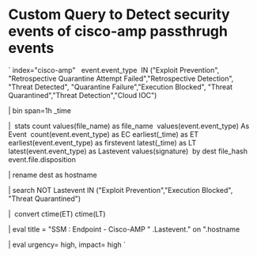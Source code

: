 # Custom Query to Detect security events  of cisco-amp passthrugh events
` index="cisco-amp"   event.event_type  IN ("Exploit Prevention", "Retrospective Quarantine Attempt Failed","Retrospective Detection", "Threat Detected", "Quarantine Failure","Execution Blocked", "Threat Quarantined","Threat Detection","Cloud IOC") 

| bin span=1h _time 

|  stats count values(file_name) as file_name  values(event.event_type) As Event  count(event.event_type) as EC earliest(_time) as ET earliest(event.event_type) as firstevent latest(_time) as LT  latest(event.event_type) as Lastevent values(signature)  by dest file_hash event.file.disposition  

| rename dest as hostname  

| search NOT Lastevent IN ("Exploit Prevention","Execution Blocked", "Threat Quarantined")   

|  convert ctime(ET) ctime(LT)  

| eval title = "SSM : Endpoint - Cisco-AMP " .Lastevent." on ".hostname   

| eval urgency= high, impact= high `
